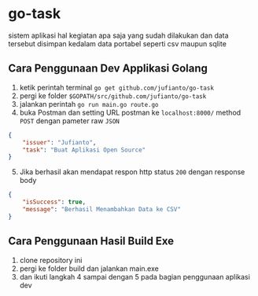 # go-task
sistem aplikasi hal kegiatan apa saja yang sudah dilakukan dan data tersebut disimpan kedalam data portabel seperti csv maupun sqlite

## Cara Penggunaan Dev Applikasi Golang
1. ketik perintah terminal `go get github.com/jufianto/go-task`
2. pergi ke folder `$GOPATH/src/github.com/jufianto/go-task`
3. jalankan perintah `go run main.go route.go` 
4. buka Postman dan setting URL postman ke `localhost:8000/` method `POST` dengan pameter raw `JSON` 
```json
{
	"issuer": "Jufianto",
	"task": "Buat Aplikasi Open Source"
}
```
5. Jika berhasil akan mendapat respon http status `200` dengan response body 
```json
{
    "isSuccess": true,
    "message": "Berhasil Menambahkan Data ke CSV"
}
```

## Cara Penggunaan Hasil Build Exe 
1. clone repository ini 
2. pergi ke folder build dan jalankan main.exe 
3. dan ikuti langkah 4 sampai dengan 5 pada bagian penggunaan aplikasi dev
